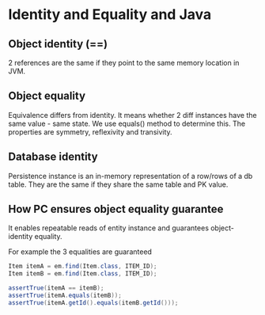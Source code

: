 # Identity and Equality and Java
## Object identity (==)
2 references are the same if they point to the same memory location in JVM.

## Object equality
Equivalence differs from identity. It means whether 2 diff instances have the same value - same state.
We use equals() method to determine this. The properties are symmetry, reflexivity and transivity.

## Database identity
Persistence instance is an in-memory representation of a row/rows of a db table. They are the same if they share the same
table and PK value.

## How PC ensures object equality guarantee
It enables repeatable reads of entity instance and guarantees object-identity equality.

For example the 3 equalities are guaranteed
```java
Item itemA = em.find(Item.class, ITEM_ID);
Item itemB = em.find(Item.class, ITEM_ID);

assertTrue(itemA == itemB);
assertTrue(itemA.equals(itemB));
assertTrue(itemA.getId().equals(itemB.getId()));
```
